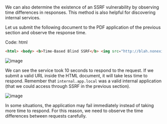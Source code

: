 
We can also determine the existence of an SSRF vulnerability by observing time differences in responses. This method is also helpful for discovering internal services.

Let us submit the following document to the PDF application of the previous section and observe the response time.

Code: html

```html
<html> <body> <b>Time-Based Blind SSRF</b> <img src="http://blah.nonexistent.com"> </body> </html>
```

![image](https://academy.hackthebox.com/storage/modules/145/img/blind_time.png)

We can see the service took 10 seconds to respond to the request. If we submit a valid URL inside the HTML document, it will take less time to respond. Remember that `internal.app.local` was a valid internal application (that we could access through SSRF in the previous section).

![image](https://academy.hackthebox.com/storage/modules/145/img/blind_time2.png)

In some situations, the application may fail immediately instead of taking more time to respond. For this reason, we need to observe the time differences between requests carefully.
